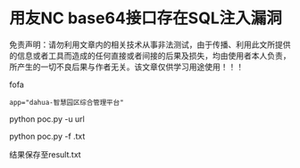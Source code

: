 # 用友NC base64接口存在SQL注入漏洞

免责声明：请勿利用文章内的相关技术从事非法测试，由于传播、利用此文所提供的信息或者工具而造成的任何直接或者间接的后果及损失，均由使用者本人负责，所产生的一切不良后果与作者无关。该文章仅供学习用途使用！！！

fofa

````
app="dahua-智慧园区综合管理平台"
````

python poc.py -u url

python poc.py -f .txt

结果保存至result.txt